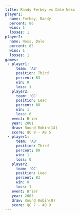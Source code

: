 ```yaml
---
title: Randy Ferbey vs Dale Ness
player1:             
  name: Ferbey, Randy
  percent: 86        
  wins: 1            
  losses: 1          
player2:             
  name: Ness, Dale   
  percent: 85        
  wins: 1            
  losses: 1          
games:
 - player1:         
     team: 'AB'     
     position: Third
     percent: 83    
     win: 0         
     loss: 1        
   player2:        
     team: 'QC'    
     position: Lead
     percent: 88   
     win: 1        
     loss: 0       
   event: Brier         
   year: 2001           
   draw: Round Robin(14)
   score: QC 9 - AB 5   
 - player1:         
     team: 'AB'     
     position: Third
     percent: 89    
     win: 1         
     loss: 0        
   player2:        
     team: 'QC'    
     position: Lead
     percent: 83   
     win: 0        
     loss: 1       
   event: Brier        
   year: 2003          
   draw: Round Robin(8)
   score: QC 7 - AB 9  
---
```

